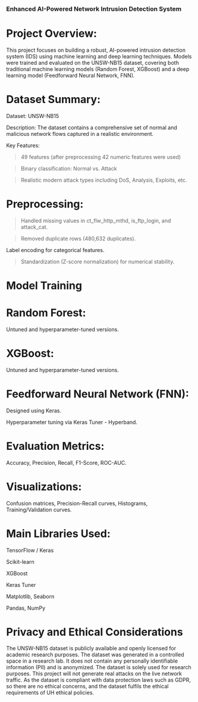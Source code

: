### Enhanced AI-Powered Network Intrusion Detection System

# Project Overview:

This project focuses on building a robust, AI-powered intrusion detection system (IDS) using machine learning and deep learning techniques. Models were trained and evaluated on the UNSW-NB15 dataset, covering both traditional machine learning models (Random Forest, XGBoost) and a deep learning model (Feedforward Neural Network, FNN).

# Dataset Summary:
Dataset: UNSW-NB15

Description: The dataset contains a comprehensive set of normal and malicious network flows captured in a realistic environment.

Key Features:
> 49 features (after preprocessing 42 numeric features were used)

> Binary classification: Normal vs. Attack

> Realistic modern attack types including DoS, Analysis, Exploits, etc.

# Preprocessing:

> Handled missing values in ct_flw_http_mthd, is_ftp_login, and attack_cat.

> Removed duplicate rows (480,632 duplicates).

Label encoding for categorical features.

> Standardization (Z-score normalization) for numerical stability.

# Model Training
# Random Forest:

Untuned and hyperparameter-tuned versions.

# XGBoost:

Untuned and hyperparameter-tuned versions.

# Feedforward Neural Network (FNN):

Designed using Keras.

Hyperparameter tuning via Keras Tuner - Hyperband.

# Evaluation Metrics:

Accuracy, Precision, Recall, F1-Score, ROC-AUC.

# Visualizations:

Confusion matrices, Precision-Recall curves, Histograms, Training/Validation curves.

# Main Libraries Used:

TensorFlow / Keras

Scikit-learn

XGBoost

Keras Tuner

Matplotlib, Seaborn

Pandas, NumPy

# Privacy and Ethical Considerations

The UNSW-NB15 dataset is publicly available and openly licensed for academic research purposes. The dataset was generated in a controlled space in a research lab. It does not contain any personally identifiable information (PII) and is anonymized. The dataset is solely used for research purposes. This project will not generate real attacks on the live network traffic. As the dataset is compliant with data protection laws such as GDPR, so there are no ethical concerns, and the dataset fulfils the ethical requirements of UH ethical policies. 
